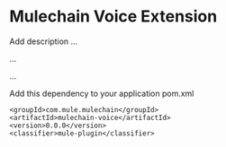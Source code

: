 # Mulechain Voice Extension

Add description ...


...


...


Add this dependency to your application pom.xml

```
<groupId>com.mule.mulechain</groupId>
<artifactId>mulechain-voice</artifactId>
<version>0.0.0</version>
<classifier>mule-plugin</classifier>
```
